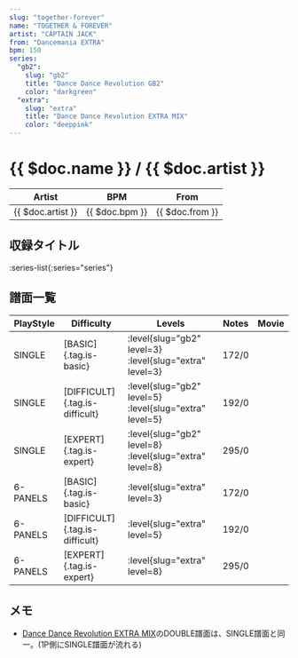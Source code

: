 ```yaml
---
slug: "together-forever"
name: "TOGETHER & FOREVER"
artist: "CAPTAIN JACK"
from: "Dancemania EXTRA"
bpm: 150
series:
  "gb2":
    slug: "gb2"
    title: "Dance Dance Revolution GB2"
    color: "darkgreen"
  "extra":
    slug: "extra"
    title: "Dance Dance Revolution EXTRA MIX"
    color: "deeppink"
---
```


# {{ $doc.name }} / {{ $doc.artist }}

|Artist|BPM|From|
|------|---|----|
|{{ $doc.artist }}|{{ $doc.bpm }}|{{ $doc.from }}|

## 収録タイトル

:series-list{:series="series"}

## 譜面一覧

|PlayStyle|Difficulty|Levels|Notes|Movie|
|---------|----------|------|-----|-----|
|SINGLE|[BASIC]{.tag.is-basic}|:level{slug="gb2" level=3} :level{slug="extra" level=3}|172/0||
|SINGLE|[DIFFICULT]{.tag.is-difficult}|:level{slug="gb2" level=5} :level{slug="extra" level=5}|192/0||
|SINGLE|[EXPERT]{.tag.is-expert}|:level{slug="gb2" level=8} :level{slug="extra" level=8}|295/0||
|6-PANELS|[BASIC]{.tag.is-basic}|:level{slug="extra" level=3}|172/0||
|6-PANELS|[DIFFICULT]{.tag.is-difficult}|:level{slug="extra" level=5}|192/0||
|6-PANELS|[EXPERT]{.tag.is-expert}|:level{slug="extra" level=8}|295/0||

## メモ

- [Dance Dance Revolution EXTRA MIX](/series/extra)のDOUBLE譜面は、SINGLE譜面と同一。(1P側にSINGLE譜面が流れる)

